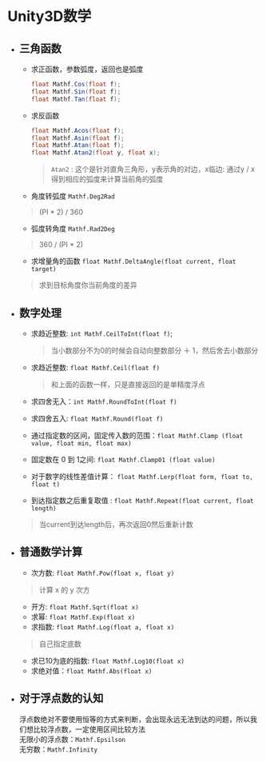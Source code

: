 # Unity3D数学
* ## 三角函数
  * 求正函数，参数弧度，返回也是弧度
    ```csharp
    float Mathf.Cos(float f);
    float Mathf.Sin(float f);
    float Mathf.Tan(float f);
    ```
  * 求反函数
    ```csharp
    float Mathf.Acos(float f);
    float Mathf.Asin(float f);
    float Mathf.Atan(float f);
    float Mathf.Atan2(float y, float x); 
    ```
    >`Atan2` : 这个是针对直角三角形，y表示角的对边，x临边: 通过y / x得到相应的弧度来计算当前角的弧度
  * 角度转弧度  `Mathf.Deg2Rad`
  >(PI  * 2) / 360

  * 弧度转角度  `Mathf.Rad2Deg`
   > 360 / (PI * 2)

  * 求增量角的函数  `float Mathf.DeltaAngle(float current, float target)`
  > 求到目标角度你当前角度的差异
* ## 数字处理
  * 求趋近整数: `int Mathf.CeilToInt(float f)`;
    >当小数部分不为0的时候会自动向整数部分 ＋ 1，然后舍去小数部分
  * 求趋近整数: `float Mathf.Ceil(float f)`
    >和上面的函数一样，只是直接返回的是单精度浮点

  * 求四舍无入：`int Mathf.RoundToInt(float f)`
  * 求四舍五入: `float Mathf.Round(float f)`

  * 通过指定数的区间，固定传入数的范围：`float Mathf.Clamp (float value, float min, float max)`

  * 固定数在 0 到 1之间: `float Mathf.Clamp01 (float value)`

  * 对于数字的线性差值计算： `float Mathf.Lerp(float form, float to, float t)`

  * 到达指定数之后重复取值 : `float Mathf.Repeat(float current, float length)`
  >当current到达length后，再次返回0然后重新计数

* ## 普通数学计算
  * 次方数: `float Mathf.Pow(float x, float y)`
  >计算 x 的 y 次方
  * 开方: `float Mathf.Sqrt(float x)`
  * 求幂: `float Mathf.Exp(float x)`
  * 求指数: `float Mathf.Log(float a, float x)`
  >自己指定底数
  * 求已10为底的指数: `float Mathf.Log10(float x)`
  * 求绝对值：`float Mathf.Abs(float x)`
* ## 对于浮点数的认知
  浮点数绝对不要使用恒等的方式来判断，会出现永远无法到达的问题，所以我们想比较浮点数，一定使用区间比较方法<br/>
  无限小的浮点数：`Mathf.Epsilson` <br/>
  无穷数：`Mathf.Infinity` <br/>







































